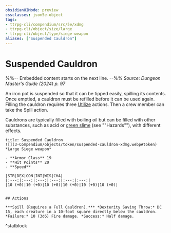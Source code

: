 ```yaml
---
obsidianUIMode: preview
cssclasses: json5e-object
tags:
- ttrpg-cli/compendium/src/5e/xdmg
- ttrpg-cli/object/size/large
- ttrpg-cli/object/type/siege-weapon
aliases: ["Suspended Cauldron"]
---
```

# Suspended Cauldron
%%-- Embedded content starts on the next line. --%%
*Source: Dungeon Master's Guide (2024) p. 97*  

An iron pot is suspended so that it can be tipped easily, spilling its contents. Once emptied, a cauldron must be refilled before it can be used again. Filling the cauldron requires three [Utilize](3-Compendium/rules/actions.md#Utilize) actions. Then a crew member can take the Spill action.

Cauldrons are typically filled with boiling oil but can be filled with other substances, such as acid or [green slime](3-Compendium/traps-hazards/green-slime-xdmg.md) (see ""Hazards""), with different effects.

```ad-statblock
title: Suspended Cauldron
![](3-Compendium/objects/token/suspended-cauldron-xdmg.webp#token)
*Large Siege weapon*

- **Armor Class** 19
- **Hit Points** 20
- **Speed** 

|STR|DEX|CON|INT|WIS|CHA|
|:---:|:---:|:---:|:---:|:---:|:---:|
|10 (+0)|10 (+0)|10 (+0)|10 (+0)|10 (+0)|10 (+0)|


## Actions

***Spill (Requires a Full Cauldron).*** *Dexterity Saving Throw:* DC 15, each creature in a 10-foot square directly below the cauldron. *Failure:* 10 (3d6) Fire damage. *Success:* Half damage.
```
^statblock